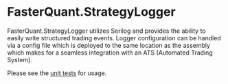 # FasterQuant.StrategyLogger
FasterQuant.StrategyLogger utilizes Serilog and provides the ability to easily write structured trading events.  Logger configuration can be handled via a config file which is deployed to the same location as the assembly which makes for a seamless integration with an ATS (Automated Trading System).

Please see the [unit tests](/Source/FasterQuant.StrategyLogger.Tests/StrategyLoggerTests.cs) for usage.




 
